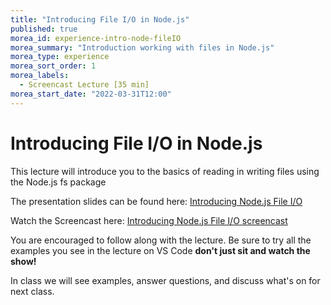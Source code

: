 ```yaml
---
title: "Introducing File I/O in Node.js"
published: true
morea_id: experience-intro-node-fileIO
morea_summary: "Introduction working with files in Node.js"
morea_type: experience 
morea_sort_order: 1
morea_labels:
  - Screencast Lecture [35 min]
morea_start_date: "2022-03-31T12:00"
---
```


# Introducing File I/O in Node.js
This lecture will introduce you to the basics of reading in writing files using the Node.js fs package

The presentation slides can be found here:
[Introducing Node.js File I/O](ITM352_FileIO.ppt)

Watch the Screencast here:
[Introducing Node.js File I/O screencast](https://youtu.be/Fwan_lnzIKo)

You are encouraged to follow along with the lecture. Be sure to try all the examples you see in the lecture on VS Code **don't just sit and watch the show!**

In class we will see examples, answer questions, and discuss what's on for next class. 